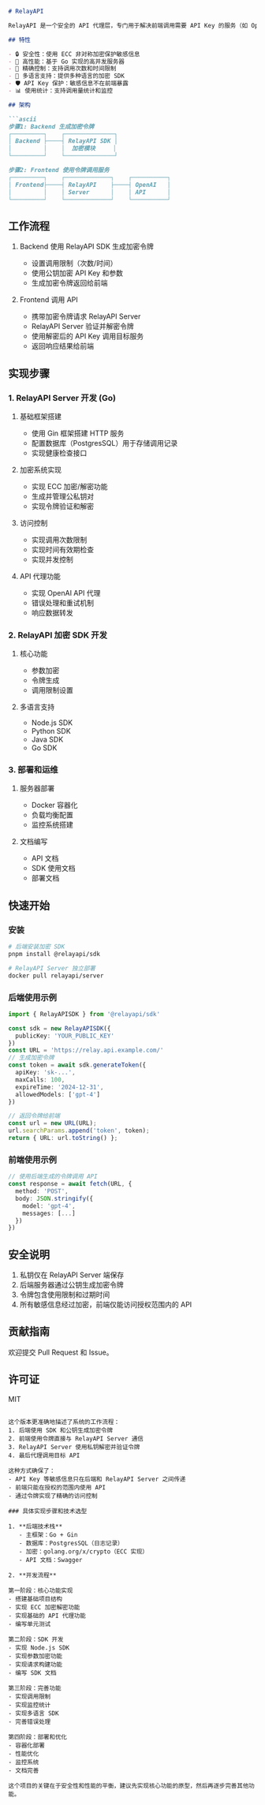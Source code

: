 
```markdown:README.md
# RelayAPI

RelayAPI 是一个安全的 API 代理层，专门用于解决前端调用需要 API Key 的服务（如 OpenAI）时的安全问题。通过非对称加密和访问控制，实现安全可控的 API 调用。

## 特性

- 🔒 安全性：使用 ECC 非对称加密保护敏感信息
- 🚀 高性能：基于 Go 实现的高并发服务器
- 🎯 精确控制：支持调用次数和时间限制
- 🔌 多语言支持：提供多种语言的加密 SDK
- 🛡️ API Key 保护：敏感信息不在前端暴露
- 📊 使用统计：支持调用量统计和监控

## 架构

```ascii
步骤1: Backend 生成加密令牌
┌─────────┐    ┌──────────────┐
│ Backend ├────┤ RelayAPI SDK │
│         │    │  加密模块     │
└─────────┘    └──────────────┘

步骤2: Frontend 使用令牌调用服务
┌─────────┐    ┌─────────────┐    ┌──────────┐
│ Frontend├────┤ RelayAPI    ├────┤ OpenAI   │
│         │    │ Server      │    │ API      │
└─────────┘    └─────────────┘    └──────────┘
```

## 工作流程

1. Backend 使用 RelayAPI SDK 生成加密令牌
   - 设置调用限制（次数/时间）
   - 使用公钥加密 API Key 和参数
   - 生成加密令牌返回给前端

2. Frontend 调用 API
   - 携带加密令牌请求 RelayAPI Server
   - RelayAPI Server 验证并解密令牌
   - 使用解密后的 API Key 调用目标服务
   - 返回响应结果给前端

## 实现步骤

### 1. RelayAPI Server 开发 (Go)

1. 基础框架搭建
   - 使用 Gin 框架搭建 HTTP 服务
   - 配置数据库（PostgresSQL）用于存储调用记录
   - 实现健康检查接口

2. 加密系统实现
   - 实现 ECC 加密/解密功能
   - 生成并管理公私钥对
   - 实现令牌验证和解密

3. 访问控制
   - 实现调用次数限制
   - 实现时间有效期检查
   - 实现并发控制

4. API 代理功能
   - 实现 OpenAI API 代理
   - 错误处理和重试机制
   - 响应数据转发

### 2. RelayAPI 加密 SDK 开发

1. 核心功能
   - 参数加密
   - 令牌生成
   - 调用限制设置

2. 多语言支持
   - Node.js SDK
   - Python SDK
   - Java SDK
   - Go SDK

### 3. 部署和运维

1. 服务器部署
   - Docker 容器化
   - 负载均衡配置
   - 监控系统搭建

2. 文档编写
   - API 文档
   - SDK 使用文档
   - 部署文档

## 快速开始

### 安装

```bash
# 后端安装加密 SDK
pnpm install @relayapi/sdk

# RelayAPI Server 独立部署
docker pull relayapi/server
```

### 后端使用示例

```typescript
import { RelayAPISDK } from '@relayapi/sdk'

const sdk = new RelayAPISDK({
  publicKey: 'YOUR_PUBLIC_KEY'
})
const URL = 'https://relay.api.example.com/'
// 生成加密令牌
const token = await sdk.generateToken({
  apiKey: 'sk-...',
  maxCalls: 100,
  expireTime: '2024-12-31',
  allowedModels: ['gpt-4']
})

// 返回令牌给前端
const url = new URL(URL);
url.searchParams.append('token', token);
return { URL: url.toString() };
```

### 前端使用示例

```typescript
// 使用后端生成的令牌调用 API
const response = await fetch(URL, {
  method: 'POST',
  body: JSON.stringify({
    model: 'gpt-4',
    messages: [...]
  })
})
```

## 安全说明

1. 私钥仅在 RelayAPI Server 端保存
2. 后端服务器通过公钥生成加密令牌
3. 令牌包含使用限制和过期时间
4. 所有敏感信息经过加密，前端仅能访问授权范围内的 API

## 贡献指南

欢迎提交 Pull Request 和 Issue。

## 许可证

MIT
```

这个版本更准确地描述了系统的工作流程：
1. 后端使用 SDK 和公钥生成加密令牌
2. 前端使用令牌直接与 RelayAPI Server 通信
3. RelayAPI Server 使用私钥解密并验证令牌
4. 最后代理调用目标 API

这种方式确保了：
- API Key 等敏感信息只在后端和 RelayAPI Server 之间传递
- 前端只能在授权的范围内使用 API
- 通过令牌实现了精确的访问控制

### 具体实现步骤和技术选型

1. **后端技术栈**
   - 主框架：Go + Gin
   - 数据库：PostgresSQL（日志记录）
   - 加密：golang.org/x/crypto（ECC 实现）
   - API 文档：Swagger

2. **开发流程**

第一阶段：核心功能实现
- 搭建基础项目结构
- 实现 ECC 加密解密功能
- 实现基础的 API 代理功能
- 编写单元测试

第二阶段：SDK 开发
- 实现 Node.js SDK
- 实现参数加密功能
- 实现请求构建功能
- 编写 SDK 文档

第三阶段：完善功能
- 实现调用限制
- 实现监控统计
- 实现多语言 SDK
- 完善错误处理

第四阶段：部署和优化
- 容器化部署
- 性能优化
- 监控系统
- 文档完善

这个项目的关键在于安全性和性能的平衡，建议先实现核心功能的原型，然后再逐步完善其他功能。
